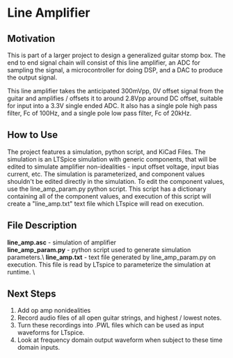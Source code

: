 # Line Amplifier

## Motivation

This is part of a larger project to design a generalized guitar stomp box.
The end to end signal chain will consist of this line amplifier, an ADC for sampling the signal, a microcontroller for doing DSP, and a DAC to produce the output signal.

This line amplifier takes the anticipated 300mVpp, 0V offset signal from the guitar and amplifies / offsets it to around 2.8Vpp around DC offset, suitable for input into a 3.3V single ended ADC.  It also has a single pole high pass filter, Fc of 100Hz, and a single pole low pass filter, Fc of 20kHz.  

## How to Use

The project features a simulation, python script, and KiCad Files.  The simulation is an LTSpice simulation with generic components, that will be edited to simulate amplifier non-idealities - input offset voltage, input bias current, etc.  The simulation is parameterized, and component values shouldn't be edited directly in the simulation.  To edit the component values, use the line_amp_param.py python script. This script has a dictionary containing all of the component values, and execution of this script will create a "line_amp.txt" text file which LTspice will read on execution.

## File Description
**line_amp.asc** - simulation of amplifier \
**line_amp_param.py** - python script used to generate simulation parameters.\ 
**line_amp.txt** - text file generated by line_amp_param.py on execution. This file is read by LTspice to parameterize the simulation at runtime. \  

## Next Steps
1. Add op amp nonidealities
2. Record audio files of all open guitar strings, and highest / lowest notes.
3. Turn these recordings into .PWL files which can be used as input waveforms for LTspice.
4. Look at frequency domain output waveform when subject to these time domain inputs. 

